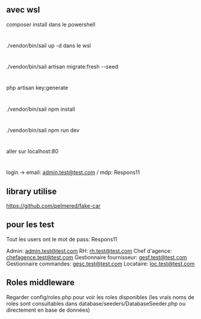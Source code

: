 ## avec wsl 
composer install dans le powershell
#
./vendor/bin/sail up -d dans le wsl
#
./vendor/bin/sail artisan migrate:fresh --seed
#
php artisan key:generate
#
./vendor/bin/sail npm install
#
./vendor/bin/sail npm run dev
#
aller sur localhost:80
#
login -> email: admin.test@test.com / mdp: Respons11

## library utilise

https://github.com/pelmered/fake-car

## pour les test
Tout les users ont le mot de pass: Respons11

Admin: admin.test@test.com
RH: rh.test@test.com
Chef d'agence: chefagence.test@test.com
Gestionnaire fournisseur: gesf.test@test.com
Gestionnaire commandes: gesc.test@test.com
Locataire: loc.test@test.com

## Roles middleware
Regarder config/roles.php pour voir les roles disponibles 
(les vrais noms de roles sont consultables dans database/seeders/DatabaseSeeder.php ou directement en base de données)